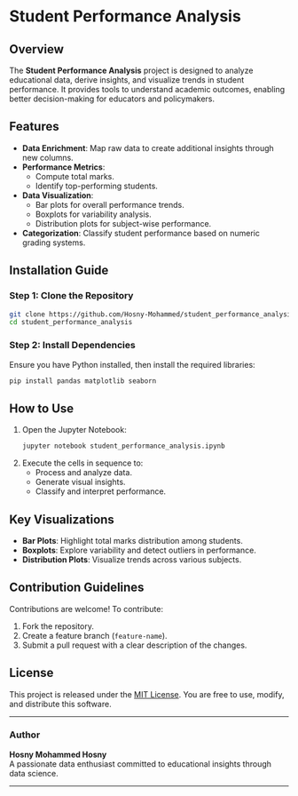 
# Student Performance Analysis

## Overview

The **Student Performance Analysis** project is designed to analyze educational data, derive insights, and visualize trends in student performance. It provides tools to understand academic outcomes, enabling better decision-making for educators and policymakers.

## Features

- **Data Enrichment**: Map raw data to create additional insights through new columns.
- **Performance Metrics**:
  - Compute total marks.
  - Identify top-performing students.
- **Data Visualization**:
  - Bar plots for overall performance trends.
  - Boxplots for variability analysis.
  - Distribution plots for subject-wise performance.
- **Categorization**: Classify student performance based on numeric grading systems.

## Installation Guide

### Step 1: Clone the Repository

```bash
git clone https://github.com/Hosny-Mohammed/student_performance_analysis.git
cd student_performance_analysis
```

### Step 2: Install Dependencies

Ensure you have Python installed, then install the required libraries:

```bash
pip install pandas matplotlib seaborn
```

## How to Use

1. Open the Jupyter Notebook:
   ```bash
   jupyter notebook student_performance_analysis.ipynb
   ```
2. Execute the cells in sequence to:
   - Process and analyze data.
   - Generate visual insights.
   - Classify and interpret performance.

## Key Visualizations

- **Bar Plots**: Highlight total marks distribution among students.
- **Boxplots**: Explore variability and detect outliers in performance.
- **Distribution Plots**: Visualize trends across various subjects.

## Contribution Guidelines

Contributions are welcome! To contribute:
1. Fork the repository.
2. Create a feature branch (`feature-name`).
3. Submit a pull request with a clear description of the changes.

## License

This project is released under the [MIT License](LICENSE). You are free to use, modify, and distribute this software.

---

### Author

**Hosny Mohammed Hosny**  
A passionate data enthusiast committed to educational insights through data science.

---
